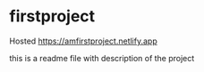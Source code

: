 # firstproject

Hosted https://amfirstproject.netlify.app

this is a readme file with description of the project
